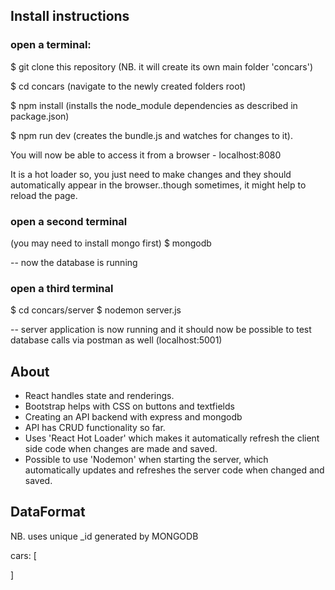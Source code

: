 ## Install instructions

### open a terminal:

$ git clone this repository  (NB. it will create its own main folder 'concars')

$ cd concars  (navigate to the newly created folders root)

$ npm install (installs the node_module dependencies as described in package.json)

$ npm run dev (creates the bundle.js and watches for changes to it). 

You will now be able to access it from a browser -  localhost:8080

It is a hot loader so, you just need to make changes and they should automatically appear in the browser..though sometimes, it might help to reload the page.


### open a second terminal
(you may need to install mongo first)
$ mongodb

-- now the database is running


### open a third terminal
$ cd concars/server
$ nodemon server.js

-- server application is now running and it should now be possible to test database calls via postman as well (localhost:5001) 



## About
- React handles state and renderings.
- Bootstrap helps with CSS on buttons and textfields
- Creating an API backend with express and mongodb 
- API has CRUD functionality so far. 
- Uses 'React Hot Loader' which makes it automatically refresh the client side code when changes are made and saved.
- Possible to use 'Nodemon' when starting the server, which automatically updates and refreshes the server code when changed and saved.




## DataFormat

NB. uses unique _id generated by MONGODB

cars:   [    

]




